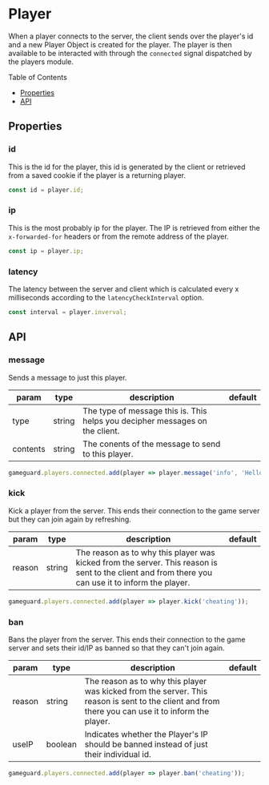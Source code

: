# Player

When a player connects to the server, the client sends over the player's id and a new Player Object is created for the player. The player is then available to be interacted with through the `connected` signal dispatched by the players module.

Table of Contents

- [Properties](#properties)
- [API](#api)

## **Properties**

### **id**

This is the id for the player, this id is generated by the client or retrieved from a saved cookie if the player is a returning player.

```js
const id = player.id;
```

### **ip**

This is the most probably ip for the player. The IP is retrieved from either the `x-forwarded-for` headers or from the remote address of the player.

```js
const ip = player.ip;
```

### **latency**

The latency between the server and client which is calculated every x milliseconds according to the `latencyCheckInterval` option.

```js
const interval = player.inverval;
```

## **API**

### **message**

Sends a message to just this player.

| param   	| type   	| description                                                                  	| default 	|
|---------	|--------	|------------------------------------------------------------------------------	|---------	|
| type    	| string 	| The type of message this is. This helps you decipher messages on the client. 	|         	|
| contents 	| string 	| The conents of the message to send to this player.                                        	|         	|

```js
gameguard.players.connected.add(player => player.message('info', 'Hello there!'));
```

### **kick**

Kick a player from the server. This ends their connection to the game server but they can join again by refreshing.

| param  	| type   	| description                                                                                                                                        	| default 	|
|--------	|--------	|----------------------------------------------------------------------------------------------------------------------------------------------------	|---------	|
| reason 	| string 	| The reason as to why this player was kicked from the server. This reason is sent to the client and from there you can use it to inform the player. 	|         	|

```js
gameguard.players.connected.add(player => player.kick('cheating'));
```

### **ban**

Bans the player from the server. This ends their connection to the game server and sets their id/IP as banned so that they can't join again.

| param  	| type    	| description                                                                                                                                        	| default 	|
|--------	|---------	|----------------------------------------------------------------------------------------------------------------------------------------------------	|---------	|
| reason 	| string  	| The reason as to why this player was kicked from the server. This reason is sent to the client and from there you can use it to inform the player. 	|         	|
| useIP  	| boolean 	| Indicates whether the Player's IP should be banned instead of just their individual id.                                                            	|         	|

```js
gameguard.players.connected.add(player => player.ban('cheating'));
```
